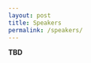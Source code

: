 ```yaml
---
layout: post
title: Speakers
permalink: /speakers/
---
```


<!-- <table>
  <tr>
    <td> 
      <img src="https://github.com/AI-Ads/web2024/blob/main/images/Eleni_Mangina.jpg?raw=true"  alt="1" width = 150px height = 160px ><br />
      <a href="https://people.ucd.ie/eleni.mangina">Eleni Mangina</a><br />
      UCD
    </td>
    <td> 
      <img src="https://github.com/AI-Ads/web2024/blob/main/images/Su_Lin_Blodgett.jpg?raw=true"  alt="1" width = 150px height = 160px ><br />
      <a href="https://sblodgett.github.io/">Su Lin Blodgett</a><br />
      Microsoft Research
    </td>
    <td> 
      <img src="https://github.com/AI-Ads/web2024/blob/main/images/xx.jpg?raw=true"  alt="1" width = 150px height = 160px ><br />
      <a href="xx">Person 3</a><br />
      Institute 3
    </td>
  </tr> 
  <tr>
    <td> 
      <img src="https://github.com/AI-Ads/web2024/blob/main/images/xx.jpg?raw=true"  alt="1" width = 150px height = 160px ><br />
      <a href="xx">Person 4</a><br />
      Institute 4
    </td>
    <td> 
      <img src="https://github.com/AI-Ads/web2024/blob/main/images/xx.jpg?raw=true"  alt="1" width = 150px height = 160px ><br />
      <a href="xx">Person 5</a><br />
      Institute 5
    </td>
    <td> 
      <img src="https://github.com/AI-Ads/web2024/blob/main/images/xx.jpg?raw=true"  alt="1" width = 150px height = 160px ><br />
      <a href="xx">Person 6</a><br />
      Institute 6
    </td>
  </tr> 
</table> --> 

**TBD**
